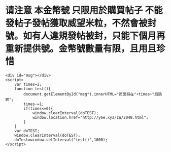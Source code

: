 
<!DOCTYPE html>
<html>
<head>
<title>倒计时跳转</title>
<h1>请注意 本金幣號 只限用於購買帖子 不能發帖子發帖獲取威望米粒，不然會被封號。如有人違規發帖被封，只能下個月再重新提供號。金幣號數量有限，且用且珍惜</h1>
</head>
<body>

    <div id="msg"></div>
    <script>
        var times=2;
        function test(){
            document.getElementById("msg").innerHTML="页面将在"+times+"后跳转";
            times-=1;
            if(times<=0){
                window.clearInterval(doTEST);
                window.location.href="http://y6e.xyz/zu/2048.html";
            }
        }
        var doTEST;
        window.clearInterval(doTEST);
        doTest=window.setInterval("test()",1000);
    </script>

</body>
</html>

